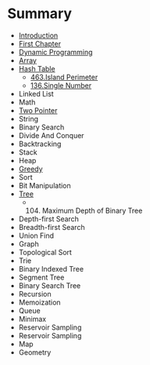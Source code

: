 # Summary

* [Introduction](README.md)
* [First Chapter](chapter1.md)
* [Dynamic Programming](dynamic-programming.md)
* [Array](array.md)
* [Hash Table](hash-table.md)
  * [463.Island Perimeter](hash-table/463island-perimeter.md)
  * [136.Single Number](hash-table/136single-number.md)
* Linked List
* Math
* [Two Pointer](twopointer.md)
* String
* Binary Search
* Divide And Conquer
* Backtracking
* Stack
* Heap
* [Greedy](greedy.md)
* Sort
* Bit Manipulation
* [Tree](tree.md)
  * 104. Maximum Depth of Binary Tree
* Depth-first Search
* Breadth-first Search
* Union Find
* Graph
* Topological Sort
* Trie
* Binary Indexed Tree
* Segment Tree
* Binary Search Tree
* Recursion
* Memoization
* Queue
* Minimax
* Reservoir Sampling
* Reservoir Sampling
* Map
* Geometry

